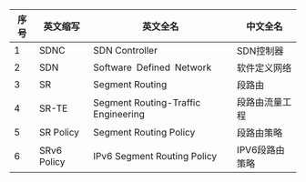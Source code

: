 | 序号 | 英文缩写 | 英文全名 | 中文全名 |
| ---- | -------- | -------- | -------- |
| 1  | SDNC              | SDN Controller                                        | SDN控制器                 |
| 2  | SDN               | Software Defined Network                              | 软件定义网络              |
| 3   | SR                | Segment Routing                                       | 段路由                    |
| 4   | SR-TE             | Segment Routing-Traffic Engineering                   | 段路由流量工程            |
| 5  | SR Policy         | Segment Routing Policy                                | 段路由策略                |
| 6  | SRv6 Policy       | IPv6 Segment Routing Policy                           | IPV6段路由策略            |

